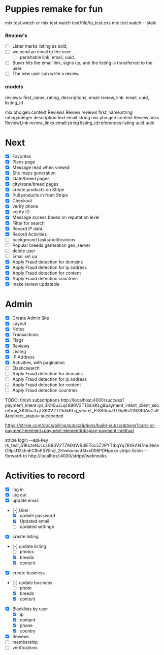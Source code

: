 # Puppies remake for fun

mix test.watch
or
mix test.watch test/file/to_test.exs
mix test.watch --stale

### Review's

- [ ] Lister marks listing as sold,
- [ ] we send an email to the user
  - [ ] perishable link: email, uuid.
- [ ] Buyer hits the email link, signs up, and the listing is transferred to the user.
- [ ] The new user can write a review.

### models

reviews: first_name, rating, descriptions, email
review_link: email, uuid, listing_id

mix phx.gen.context Reviews Review reviews first_name:string rating:integer description:text email:string
mix phx.gen.context ReviewLinks ReviewLink review_links email:string listing_id:references:listing uuid:uuid

# Next

- [x] Favorites
- [x] Plans page
- [x] Message read when viewed
- [x] Site maps generation
- [x] state/breed pages
- [x] city/state/breed pages
- [x] create products on Stripe
- [x] Pull products in from Stripe
- [x] Checkout
- [x] verify phone
- [x] verify ID
- [x] Message access based on reputation level
- [x] Filter for search
- [x] Record IP data
- [x] Record Activities
- [ ] background tasks/notifications
- [ ] Popular breeds generation gen_server
- [ ] delete user
- [ ] Email set up
- [x] Apply Fraud detection for domains
- [x] Apply Fraud detection for ip address
- [x] Apply Fraud detection for content
- [x] Apply Fraud detection countries
- [x] make review updatable

# Admin

- [x] Create Admin Site
- [x] Layout
- [x] Notes
- [x] Transactions
- [x] Flags
- [x] Reviews
- [x] Listing
- [x] IP Address
- [x] Activities, with pagination
- [ ] Elasticsearch
- [ ] Apply Fraud detection for domains
- [ ] Apply Fraud detection for ip address
- [ ] Apply Fraud detection for content
- [ ] Apply Fraud detection countries

TODO: finish subscriptions
http://localhost:4000/success?payment_intent=pi_3Ktl0uJLqL890V2T13dikKLg&payment_intent_client_secret=pi_3Ktl0uJLqL890V2T13dikKLg_secret_FtSK0uxZfT9q8h70N390AsCsR&redirect_status=succeeded

https://stripe.com/docs/billing/subscriptions/build-subscriptions?card-or-payment-element=payment-element#display-payment-method

stripe login --api-key rk_test_51KszeNJLqL890V2TZMXtWB3lEToc5Z2PYTIbqYq7RXkAN7muNsIeC9piJ12khnEC8nFSYlInzL2Hvdxuibcd3txx006PDHpqxs
stripe listen --forward-to http://localhost:4000/stripe/webhooks

# Activities to record

- [x] log in
- [x] log out
- [x] update email
- [-] User
  - [x] update password
  - [x] Updated email
  - [ ] updated settings
- [x] create listing
- [-] update listing
  - [ ] photos
  - [x] breeds
  - [x] content
- [x] create business
- [-] update business
  - [ ] photo
  - [x] breeds
  - [x] content
- [x] Blacklists by user
  - [x] ip
  - [x] content
  - [x] phone
  - [x] country
- [x] Reviews
- [ ] membership
- [ ] verifications
